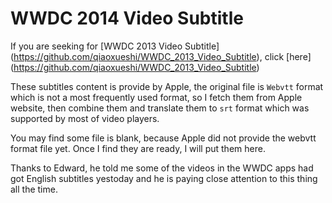 WWDC 2014 Video Subtitle
========================

If you are seeking for [WWDC 2013 Video Subtitle]
(https://github.com/qiaoxueshi/WWDC_2013_Video_Subtitle), click [here]
(https://github.com/qiaoxueshi/WWDC_2013_Video_Subtitle)

These subtitles content is provide by Apple, the original file is `Webvtt` format which is not a most frequently used format, so I fetch them from Apple website, then combine them and translate them to `srt` format which was supported by most of video players.

You may find some file is blank, because Apple did not provide the webvtt format file yet. Once I find they are ready, I will put them here.

Thanks to Edward, he told me some of the videos in the WWDC apps had got English subtitles yestoday and he is paying close attention to this thing all the time.
 
